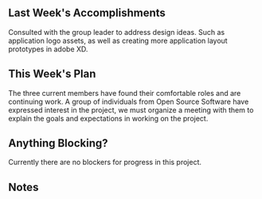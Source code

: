 ## Last Week's Accomplishments

Consulted with the group leader to address design ideas. Such as application logo assets, as well as creating more 
application layout prototypes in adobe XD.

## This Week's Plan

The three current members have found their comfortable roles and are continuing work.
A group of individuals from Open Source Software have expressed interest in the project,
we must organize a meeting with them to explain the goals and expectations in working on the project.

## Anything Blocking?

Currently there are no blockers for progress in this project. 

## Notes

